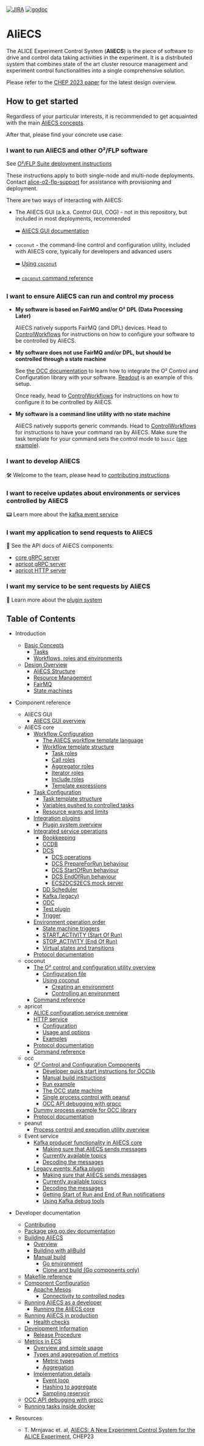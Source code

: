 [![JIRA](https://img.shields.io/badge/JIRA-Report%20issue-blue.svg)](https://alice.its.cern.ch/jira/secure/CreateIssue.jspa?pid=11232&issuetype=1)
[![godoc](https://img.shields.io/badge/godoc-Reference-5272B4.svg)](https://godoc.org/github.com/AliceO2Group/Control)
# AliECS

The ALICE Experiment Control System (**AliECS**) is the piece of software to drive and control data taking activities in the experiment.
It is a distributed system that combines state of the art cluster resource management and experiment control functionalities into a single comprehensive solution.

Please refer to the [CHEP 2023 paper](https://doi.org/10.1051/epjconf/202429502027) for the latest design overview.

## How to get started

Regardless of your particular interests, it is recommended to get acquainted with the main [AliECS concepts](docs/handbook/concepts.md).

After that, please find your concrete use case:

### I want to **run AliECS** and other O²/FLP software

See [O²/FLP Suite deployment instructions](https://alice-flp.docs.cern.ch/system-configuration/utils/o2-flp-setup/)

These instructions apply to both single-node and multi-node deployments.
Contact [alice-o2-flp-support](mailto:alice-o2-flp-support@cern.ch) for assistance with provisioning and deployment.

There are two ways of interacting with AliECS:

- The AliECS GUI (a.k.a. Control GUI, COG) - not in this repository, but included in most deployments, recommended

  :arrow_right: [AliECS GUI documentation](hacking/COG.md)

- `coconut` - the command-line control and configuration utility, included with AliECS core, typically for developers and advanced users

  :arrow_right: [Using `coconut`](https://alice-flp.docs.cern.ch/aliecs/coconut/)

  :arrow_right: [`coconut` command reference](https://alice-flp.docs.cern.ch/aliecs/coconut/doc/coconut/)
    
### I want to ensure AliECS can **run and control my process**

* **My software is based on FairMQ and/or O² DPL (Data Processing Later)**
  
    AliECS natively supports FairMQ (and DPL) devices.
    Head to [ControlWorkflows](https://github.com/AliceO2Group/ControlWorkflows) for instructions on how to configure your software to be controlled by AliECS.
  
* **My software does not use FairMQ and/or DPL, but should be controlled through a state machine**
  
    See [the OCC documentation](occ/README.md) to learn how to integrate the O² Control and Configuration library with your software. [Readout](https://github.com/AliceO2Group/Readout) is an example of this setup.

    Once ready, head to [ControlWorkflows](https://github.com/AliceO2Group/ControlWorkflows) for instructions on how to configure it to be controlled by AliECS.

* **My software is a command line utility with no state machine**
  
    AliECS natively supports generic commands.
    Head to [ControlWorkflows](https://github.com/AliceO2Group/ControlWorkflows) for instructions to have your command ran by AliECS.
    Make sure the task template for your command sets the control mode to `basic` ([see example](https://github.com/AliceO2Group/ControlWorkflows/blob/master/tasks/o2-roc-cleanup.yaml)).
    
### I want to develop AliECS

:hammer_and_wrench: Welcome to the team, please head to [contributing instructions](/docs/CONTRIBUTING.md)

### I want to receive updates about environments or services controlled by AliECS

:pager: Learn more about the [kafka event service](/docs/kafka.md)

### I want my application to send requests to AliECS

:scroll: See the API docs of AliECS components:

- [core gRPC server](/docs/apidocs_aliecs.md)
- [apricot gRPC server](/docs/apidocs_apricot.md)
- [apricot HTTP server](/apricot/docs/apricot_http_service.md)

### I want my service to be sent requests by AliECS

:electric_plug: Learn more about the [plugin system](/core/integration/README.md)

## Table of Contents

* Introduction
  * [Basic Concepts](/docs/handbook/concepts.md#basic-concepts)
    * [Tasks](/docs/handbook/concepts.md#tasks)
    * [Workflows, roles and environments](/docs/handbook/concepts.md#workflows-roles-and-environments)
  * [Design Overview](/docs/handbook/overview.md#design-overview)
    * [AliECS Structure](/docs/handbook/overview.md#aliecs-structure)
    * [Resource Management](/docs/handbook/overview.md#resource-management)
    * [FairMQ](/docs/handbook/overview.md#fairmq)
    * [State machines](/docs/handbook/overview.md#state-machines)

* Component reference
  * AliECS GUI
    * [AliECS GUI overview](/hacking/COG.md)
  * AliECS core
    * [Workflow Configuration](/docs/handbook/configuration.md#workflow-configuration)
      * [The AliECS workflow template language](/docs/handbook/configuration.md#the-aliecs-workflow-template-language)
      * [Workflow template structure](/docs/handbook/configuration.md#workflow-template-structure)
        * [Task roles](/docs/handbook/configuration.md#task-roles)
        * [Call roles](/docs/handbook/configuration.md#call-roles)
        * [Aggregator roles](/docs/handbook/configuration.md#aggregator-roles)
        * [Iterator roles](/docs/handbook/configuration.md#iterator-roles)
        * [Include roles](/docs/handbook/configuration.md#include-roles)
        * [Template expressions](/docs/handbook/configuration.md#template-expressions)
    * [Task Configuration](/docs/handbook/configuration.md#task-configuration)
      * [Task template structure](/docs/handbook/configuration.md#task-template-structure)
      * [Variables pushed to controlled tasks](/docs/handbook/configuration.md#variables-pushed-to-controlled-tasks)
      * [Resource wants and limits](/docs/handbook/configuration.md#resource-wants-and-limits)
    * [Integration plugins](/core/integration/README.md#integration-plugins)
      * [Plugin system overview](/core/integration/README.md#plugin-system-overview)
    * [Integrated service operations](/core/integration/README.md#integrated-service-operations)
      * [Bookkeeping](/core/integration/README.md#bookkeeping)
      * [CCDB](/core/integration/README.md#ccdb)
      * [DCS](/core/integration/README.md#dcs)
        * [DCS operations](/core/integration/README.md#dcs-operations)
        * [DCS PrepareForRun behaviour](/core/integration/README.md#dcs-prepareforrun-behaviour)
        * [DCS StartOfRun behaviour](/core/integration/README.md#dcs-startofrun-behaviour)
        * [DCS EndOfRun behaviour](/core/integration/README.md#dcs-endofrun-behaviour)
        * [ECS2DCS2ECS mock server](/core/integration/README.md#ecs2dcs2ecs-mock-server)
      * [DD Scheduler](/core/integration/README.md#dd-scheduler)
      * [Kafka (legacy)](/core/integration/README.md#kafka-legacy)
      * [ODC](/core/integration/README.md#odc)
      * [Test plugin](/core/integration/README.md#test-plugin)
      * [Trigger](/core/integration/README.md#trigger)
    * [Environment operation order](/docs/handbook/operation_order.md#environment-operation-order)
      * [State machine triggers](/docs/handbook/operation_order.md#state-machine-triggers)
      * [START_ACTIVITY (Start Of Run)](/docs/handbook/operation_order.md#start_activity-start-of-run)
      * [STOP_ACTIVITY (End Of Run)](/docs/handbook/operation_order.md#stop_activity-end-of-run)
      * [Virtual states and transitions](/docs/handbook/operation_order.md#virtual-states-and-transitions)
    * [Protocol documentation](/docs/apidocs_aliecs.md)
  * coconut
    * [The O² control and configuration utility overview](/coconut/README.md#the-o-control-and-configuration-utility-overview)
      * [Configuration file](/coconut/README.md#configuration-file)
      * [Using coconut](/coconut/README.md#using-coconut)
        * [Creating an environment](/coconut/README.md#creating-an-environment)
        * [Controlling an environment](/coconut/README.md#controlling-an-environment)
    * [Command reference](/coconut/doc/coconut.md)
  * apricot
    * [ALICE configuration service overview](/apricot/README.md#alice-configuration-service-overview)
    * [HTTP service](/apricot/docs/apricot_http_service.md#apricot-http-service)
      * [Configuration](/apricot/docs/apricot_http_service.md#configuration)
      * [Usage and options](/apricot/docs/apricot_http_service.md#usage-and-options)
      * [Examples](/apricot/docs/apricot_http_service.md#examples)
    * [Protocol documentation](/docs/apidocs_apricot.md)
    * [Command reference](/apricot/docs/apricot.md)
  * occ
    * [O² Control and Configuration Components](/occ/README.md#o-control-and-configuration-components)
      * [Developer quick start instructions for OCClib](/occ/README.md#developer-quick-start-instructions-for-occlib)
      * [Manual build instructions](/occ/README.md#manual-build-instructions)
      * [Run example](/occ/README.md#run-example)
      * [The OCC state machine](/occ/README.md#the-occ-state-machine)
      * [Single process control with peanut](/occ/README.md#single-process-control-with-peanut)
      * [OCC API debugging with grpcc](/occ/README.md#occ-api-debugging-with-grpcc)
    * [Dummy process example for OCC library](/occ/occlib/examples/dummy-process/README.md#dummy-process-example-for-occ-library)
    * [Protocol documentation](/docs/apidocs_occ.md)
  * peanut
    * [Process control and execution utility overview](/occ/peanut/README.md)
  * Event service
    * [Kafka producer functionality in AliECS core](/docs/kafka.md#kafka-producer-functionality-in-aliecs-core)
      * [Making sure that AliECS sends messages](/docs/kafka.md#making-sure-that-aliecs-sends-messages)
      * [Currently available topics](/docs/kafka.md#currently-available-topics)
      * [Decoding the messages](/docs/kafka.md#decoding-the-messages)
    * [Legacy events: Kafka plugin](/docs/kafka.md#legacy-events-kafka-plugin)
      * [Making sure that AliECS sends messages](/docs/kafka.md#making-sure-that-aliecs-sends-messages-1)
      * [Currently available topics](/docs/kafka.md#currently-available-topics-1)
      * [Decoding the messages](/docs/kafka.md#decoding-the-messages-1)
      * [Getting Start of Run and End of Run notifications](/docs/kafka.md#getting-start-of-run-and-end-of-run-notifications)
      * [Using Kafka debug tools](/docs/kafka.md#using-kafka-debug-tools)

* Developer documentation
  * [Contributing](/docs/CONTRIBUTING.md)
  * [Package pkg.go.dev documentation](https://pkg.go.dev/github.com/AliceO2Group/Control)
  * [Building AliECS](/docs/building.md#building-aliecs)
    * [Overview](/docs/building.md#overview)
    * [Building with aliBuild](/docs/building.md#building-with-alibuild)
    * [Manual build](/docs/building.md#manual-build)
      * [Go environment](/docs/building.md#go-environment)
      * [Clone and build (Go components only)](/docs/building.md#clone-and-build-go-components-only)
  * [Makefile reference](/docs/makefile_reference.md)
  * [Component Configuration](/docs/handbook/appconfiguration.md#component-configuration)
    * [Apache Mesos](/docs/handbook/appconfiguration.md#apache-mesos)
      * [Connectivity to controlled nodes](/docs/handbook/appconfiguration.md#connectivity-to-controlled-nodes)
  * [Running AliECS as a developer](/docs/running.md#running-aliecs-as-a-developer)
    * [Running the AliECS core](/docs/running.md#running-the-aliecs-core)
  * [Running AliECS in production](/docs/running.md#running-aliecs-in-production)
    * [Health checks](/docs/running.md#health-checks)
  * [Development Information](/docs/development.md#development-information)
    * [Release Procedure](/docs/development.md#release-procedure)
  * [Metrics in ECS](/docs/metrics.md#metrics-in-ecs)
    * [Overview and simple usage](/docs/metrics.md#overview-and-simple-usage)
    * [Types and aggregation of metrics](/docs/metrics.md#types-and-aggregation-of-metrics)
      * [Metric types](/docs/metrics.md#metric-types)
      * [Aggregation](/docs/metrics.md#aggregation)
    * [Implementation details](/docs/metrics.md#implementation-details)
      * [Event loop](/docs/metrics.md#event-loop)
      * [Hashing to aggregate](/docs/metrics.md#hashing-to-aggregate)
      * [Sampling reservoir](/docs/metrics.md#sampling-reservoir)
  * [OCC API debugging with grpcc](/docs/using_grpcc_occ.md#occ-api-debugging-with-grpcc)
  * [Running tasks inside docker](/docs/running_docker.md#running-a-task-inside-a-docker-container)
* Resources
  * T. Mrnjavac et. al, [AliECS: A New Experiment Control System for the ALICE Experiment](https://doi.org/10.1051/epjconf/202429502027), CHEP23

